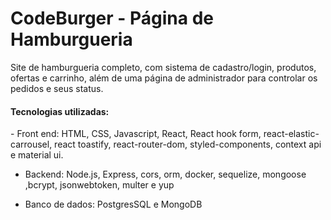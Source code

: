 <h1>CodeBurger - Página de Hamburgueria</h1>

<p>Site de hamburgueria completo, com sistema de cadastro/login, produtos, ofertas e carrinho, além de uma página de administrador para controlar os pedidos e seus status.</p>

<h4>Tecnologias utilizadas:</h4>
<p>
- Front end: HTML, CSS, Javascript, React, React hook form, react-elastic-carrousel, react toastify, react-router-dom, styled-components, context api e material ui.

- Backend: Node.js, Express, cors, orm, docker, sequelize, mongoose ,bcrypt, jsonwebtoken, multer e yup

- Banco de dados: PostgresSQL e MongoDB
</p>
